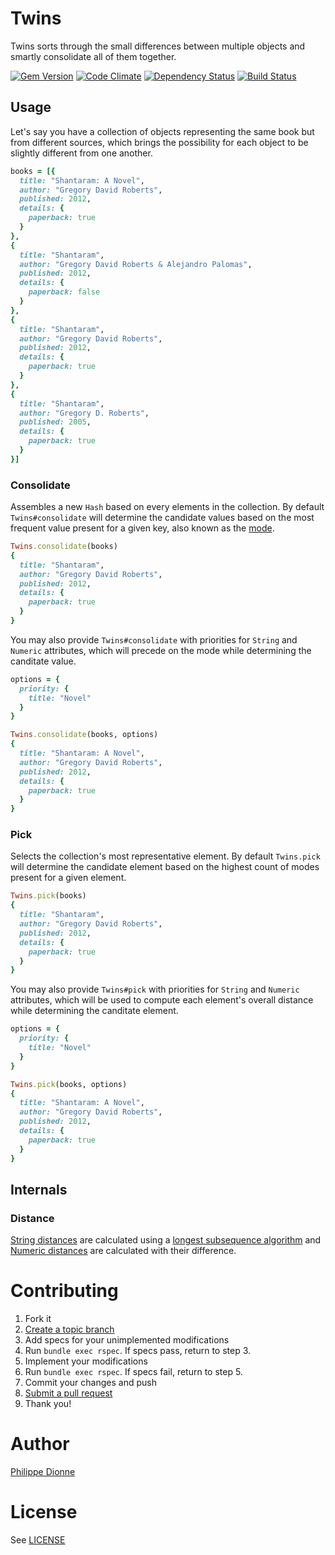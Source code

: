 # Twins

Twins sorts through the small differences between multiple objects and smartly consolidate all of them together.

[![Gem Version](https://badge.fury.io/rb/twins.png)](http://badge.fury.io/rb/twins)
[![Code Climate](https://codeclimate.com/github/phildionne/twins.png)](https://codeclimate.com/github/phildionne/twins)
[![Dependency Status](https://gemnasium.com/phildionne/twins.png)](https://gemnasium.com/phildionne/twins)
[![Build Status](https://travis-ci.org/phildionne/twins.png)](https://travis-ci.org/phildionne/twins)

## Usage

Let's say you have a collection of objects representing the same book but from different sources, which brings the possibility for each object to be slightly different from one another.

```ruby
books = [{
  title: "Shantaram: A Novel",
  author: "Gregory David Roberts",
  published: 2012,
  details: {
    paperback: true
  }
},
{
  title: "Shantaram",
  author: "Gregory David Roberts & Alejandro Palomas",
  published: 2012,
  details: {
    paperback: false
  }
},
{
  title: "Shantaram",
  author: "Gregory David Roberts",
  published: 2012,
  details: {
    paperback: true
  }
},
{
  title: "Shantaram",
  author: "Gregory D. Roberts",
  published: 2005,
  details: {
    paperback: true
  }
}]
```

### Consolidate

Assembles a new `Hash` based on every elements in the collection. By default `Twins#consolidate` will determine the candidate values based on the most frequent value present for a given key, also known as the [mode](http://en.wikipedia.org/wiki/Mode_(statistics)).

```ruby
Twins.consolidate(books)
{
  title: "Shantaram",
  author: "Gregory David Roberts",
  published: 2012,
  details: {
    paperback: true
  }
}
```

You may also provide `Twins#consolidate` with priorities for `String` and `Numeric` attributes, which will precede on the mode while determining the canditate value.

```ruby
options = {
  priority: {
    title: "Novel"
  }
}

Twins.consolidate(books, options)
{
  title: "Shantaram: A Novel",
  author: "Gregory David Roberts",
  published: 2012,
  details: {
    paperback: true
  }
}
```

### Pick

Selects the collection's most representative element. By default `Twins.pick` will determine the candidate element based on the highest count of modes present for a given element.

```ruby
Twins.pick(books)
{
  title: "Shantaram",
  author: "Gregory David Roberts",
  published: 2012,
  details: {
    paperback: true
  }
}
```

You may also provide `Twins#pick` with priorities for `String` and `Numeric` attributes, which will be used to compute each element's overall distance while determining the canditate element.

```ruby
options = {
  priority: {
    title: "Novel"
  }
}

Twins.pick(books, options)
{
  title: "Shantaram: A Novel",
  author: "Gregory David Roberts",
  published: 2012,
  details: {
    paperback: true
  }
}
```

## Internals

### Distance

[String distances](https://github.com/phildionne/twin/blob/master/lib/twin/utilities.rb#L32) are calculated using a [longest subsequence algorithm](http://en.wikipedia.org/wiki/Longest_common_subsequence_problem) and [Numeric distances](https://github.com/phildionne/twin/blob/master/lib/twin/utilities.rb#L40) are calculated with their difference.


# Contributing

1. Fork it
2. [Create a topic branch](http://learn.github.com/p/branching.html)
3. Add specs for your unimplemented modifications
4. Run `bundle exec rspec`. If specs pass, return to step 3.
5. Implement your modifications
6. Run `bundle exec rspec`. If specs fail, return to step 5.
7. Commit your changes and push
8. [Submit a pull request](http://help.github.com/send-pull-requests/)
9. Thank you!

# Author

[Philippe Dionne](http://phildionne.com)

# License

See [LICENSE](https://github.com/phildionne/twins/blob/master/LICENSE)

